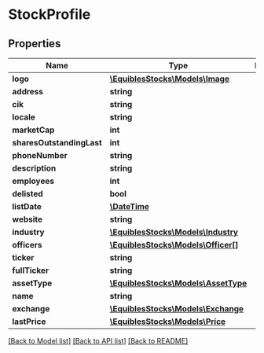 # StockProfile

## Properties
Name | Type | Description | Notes
------------ | ------------- | ------------- | -------------
**logo** | [**\EquiblesStocks\Models\Image**](Image.md) |  | [optional] 
**address** | **string** |  | [optional] 
**cik** | **string** |  | [optional] 
**locale** | **string** |  | [optional] 
**marketCap** | **int** |  | [optional] 
**sharesOutstandingLast** | **int** |  | [optional] 
**phoneNumber** | **string** |  | [optional] 
**description** | **string** |  | [optional] 
**employees** | **int** |  | [optional] 
**delisted** | **bool** |  | [optional] 
**listDate** | [**\DateTime**](\DateTime.md) |  | [optional] 
**website** | **string** |  | [optional] 
**industry** | [**\EquiblesStocks\Models\Industry**](Industry.md) |  | [optional] 
**officers** | [**\EquiblesStocks\Models\Officer[]**](Officer.md) |  | [optional] 
**ticker** | **string** |  | [optional] 
**fullTicker** | **string** |  | [optional] 
**assetType** | [**\EquiblesStocks\Models\AssetType**](AssetType.md) |  | [optional] 
**name** | **string** |  | [optional] 
**exchange** | [**\EquiblesStocks\Models\Exchange**](Exchange.md) |  | [optional] 
**lastPrice** | [**\EquiblesStocks\Models\Price**](Price.md) |  | [optional] 

[[Back to Model list]](../../README.md#documentation-for-models) [[Back to API list]](../../README.md#documentation-for-api-endpoints) [[Back to README]](../../README.md)

